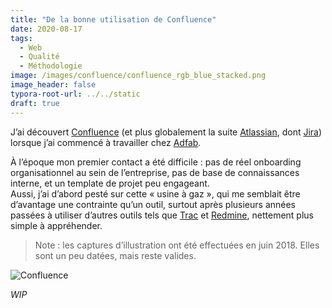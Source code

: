 ```yaml
---
title: "De la bonne utilisation de Confluence"
date: 2020-08-17
tags:
  - Web
  - Qualité
  - Méthodologie
image: /images/confluence/confluence_rgb_blue_stacked.png
image_header: false
typora-root-url: ../../static
draft: true
---
```


J’ai découvert [Confluence](https://www.atlassian.com/fr/software/confluence) (et plus globalement la suite [Atlassian](https://www.atlassian.com), dont [Jira](https://www.atlassian.com/fr/software/jira)) lorsque j’ai commencé à travailler chez [Adfab](https://adfab.fr).

À l’époque mon premier contact a été difficile : pas de réel onboarding organisationnel au sein de l’entreprise, pas de base de connaissances interne, et un template de projet peu engageant.  
Aussi, j’ai d’abord pesté sur cette « usine à gaz », qui me semblait être d’avantage une contrainte qu’un outil, surtout après plusieurs années passées à utiliser d’autres outils tels que [Trac](https://trac.edgewall.org) et [Redmine](https://fr.m.wikipedia.org/wiki/Redmine), nettement plus simple à appréhender.

<!-- break -->

> Note : les captures d’illustration ont été effectuées en juin 2018. Elles sont un peu datées, mais reste valides.

![Confluence](/images/confluence/capture-1.png)

_WIP_
